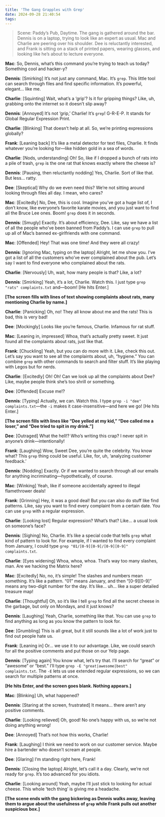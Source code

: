 ```yaml
---
title: 'The Gang Grapples with Grep'
date: 2024-09-28 21:40:54
tags: 
---
```


> Scene: Paddy’s Pub, Daytime. The gang is gathered around the bar. Dennis is on a laptop, trying to look like an expert as usual. Mac and Charlie are peering over his shoulder. Dee is reluctantly interested, and Frank is sitting on a stack of printed papers, wearing glasses, and looking like he’s about to lecture everyone.

**Mac**: So, Dennis, what’s this command you’re trying to teach us today? Something cool and hacker-y?

**Dennis**: [Smirking] It’s not just any command, Mac. It’s `grep`. This little tool can search through files and find specific information. It’s powerful, elegant… like me.

**Charlie**: [Squinting] Wait, what’s a ‘grip’? Is it for gripping things? Like, uh, grabbing onto the internet so it doesn’t slip away?

**Dennis**: [Annoyed] It’s not ‘grip,’ Charlie! It’s `grep`! G-R-E-P. It stands for Global Regular Expression Print.

**Charlie**: [Blinking] That doesn’t help at all. So, we’re printing expressions globally?

**Frank**: [Leaning back] It’s like a metal detector for text files, Charlie. It finds whatever you’re looking for—like hidden gold in a sea of words.

**Charlie**: [Nods, understanding] Oh! So, like if I dropped a bunch of rats into a pile of trash, `grep` is the one rat that knows exactly where the cheese is?

**Dennis**: [Pausing, then reluctantly nodding] Yes, Charlie. Sort of like that. But less… ratty.

**Dee**: [Skeptical] Why do we even need this? We’re not sitting around looking through files all day. I mean, who cares?

**Mac**: [Excitedly] No, Dee, this is cool. Imagine you’ve got a huge list of, I don’t know, like everyone’s favorite karate movies, and you just want to find all the Bruce Lee ones. Boom! `grep` does it in seconds.

**Dennis**: [Smugly] Exactly. It’s about efficiency, Dee. Like, say we have a list of all the people who’ve been banned from Paddy’s. I can use `grep` to pull up all of Mac’s banned ex-girlfriends with one command.

**Mac**: [Offended] Hey! That was one time! And they were all crazy!

**Dennis**: [Ignoring Mac, typing on the laptop] Alright, let me show you. I’ve got a list of all the customers who’ve ever complained about the pub. Let’s say I want to find everyone who complained about the rats.

**Charlie**: [Nervously] Uh, wait, how many people is that? Like, a lot?

**Dennis**: [Smirking] Yeah, it’s a lot, Charlie. Watch this. I just type `grep "rats" complaints.txt` and—boom! [He hits Enter.]

**[The screen fills with lines of text showing complaints about rats, many mentioning Charlie by name.]**

**Charlie**: [Panicking] Oh, no! They all know about me and the rats! This is bad, this is very bad!

**Dee**: [Mockingly] Looks like you’re famous, Charlie. Infamous for rat stuff.

**Mac**: [Leaning in, impressed] Whoa, that’s actually pretty sweet. It just found all the complaints about rats, just like that.

**Frank**: [Chuckling] Yeah, but you can do more with it. Like, check this out. Let’s say you want to see all the complaints about, uh, “hygiene.” You can combine `grep` with other commands to search and filter stuff. It’s like playing with Legos but for nerds.

**Charlie**: [Excitedly] Oh! Oh! Can we look up all the complaints about Dee? Like, maybe people think she’s too shrill or something.

**Dee**: [Offended] Excuse me!?

**Dennis**: [Typing] Actually, we can. Watch this. I type `grep -i "dee" complaints.txt`—the `-i` makes it case-insensitive—and here we go! [He hits Enter.]

**[The screen fills with lines like “Dee yelled at my kid,” “Dee called me a loser,” and “Dee tried to spit in my drink.”]**

**Dee**: [Outraged] What the hell!? Who’s writing this crap? I never spit in anyone’s drink—intentionally!

**Frank**: [Laughing] Wow, Sweet Dee, you’re quite the celebrity. You know what? This `grep` thing could be useful. Like, for, uh, ‘analyzing customer feedback.’

**Dennis**: [Nodding] Exactly. Or if we wanted to search through all our emails for anything incriminating—hypothetically, of course.

**Mac**: [Winking] Yeah, like if someone accidentally agreed to illegal flamethrower deals!

**Frank**: [Grinning] Hey, it was a good deal! But you can also do stuff like find patterns. Like, say you want to find every complaint from a certain date. You can use `grep` with a regular expression.

**Charlie**: [Looking lost] Regular expression? What’s that? Like… a usual look on someone’s face?

**Dennis**: [Sighing] No, Charlie. It’s like a special code that tells `grep` what kind of pattern to look for. For example, if I wanted to find every complaint from January, I could type `grep "01/[0-9][0-9]/[0-9][0-9]" complaints.txt`.

**Charlie**: [Eyes widening] Whoa, whoa, whoa. That’s way too many slashes, man. Are we hacking the Matrix here?

**Mac**: [Excitedly] No, no, it’s simple! The slashes and numbers mean something. It’s like a pattern. “01” means January, and then “[0-9][0-9]” means any two-digit number for the day. It’s like… uh… like a super detailed treasure map!

**Charlie**: [Thoughtful] Oh, so it’s like I tell `grep` to find all the secret cheese in the garbage, but only on Mondays, and it just knows?

**Dennis**: [Laughing] Yeah, Charlie, something like that. You can use `grep` to find anything as long as you know the pattern to look for.

**Dee**: [Grumbling] This is all great, but it still sounds like a lot of work just to find out people hate us.

**Frank**: [Leaning in] Or… we use it to our advantage. Like, we could search for all the positive comments and put those on our Yelp page.

**Dennis**: [Typing again] You know what, let’s try that. I’ll search for “great” or “awesome” or “best.” I’ll type `grep -E "great|awesome|best" complaints.txt`. The `-E` lets us use extended regular expressions, so we can search for multiple patterns at once.

**[He hits Enter, and the screen goes blank. Nothing appears.]**

**Mac**: [Blinking] Uh, what happened?

**Dennis**: [Staring at the screen, frustrated] It means… there aren’t any positive comments.

**Charlie**: [Looking relieved] Oh, good! No one’s happy with us, so we’re not doing anything wrong!

**Dee**: [Annoyed] That’s not how this works, Charlie!

**Frank**: [Laughing] I think we need to work on our customer service. Maybe hire a bartender who doesn’t scream at people.

**Dee**: [Glaring] I’m standing right here, Frank!

**Dennis**: [Closing the laptop] Alright, let’s call it a day. Clearly, we’re not ready for `grep`. It’s too advanced for you idiots.

**Charlie**: [Looking around] Yeah, maybe I’ll just stick to looking for actual cheese. This whole ‘tech thing’ is giving me a headache.

**[The scene ends with the gang bickering as Dennis walks away, leaving them to argue about the usefulness of `grep` while Frank pulls out another suspicious box.]**
